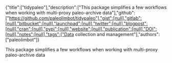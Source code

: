 {"title":["tidypaleo"],"description":["This package simplifies a few workflows when working with multi-proxy paleo-archive data"],"github":["https://github.com/paleolimbot/tidypaleo"],"gist":[null],"gitlab":[null],"bitbucket":[null],"launchpad":[null],"twitter":[null],"blogpost":[null],"cran":[null],"pypi":[null],"website":[null],"publication":[null],"DOI":[null],"notes":[null],"tags":["Data collection and management"],"authors":["paleolimbot"]}

This package simplifies a few workflows when working with multi-proxy paleo-archive data